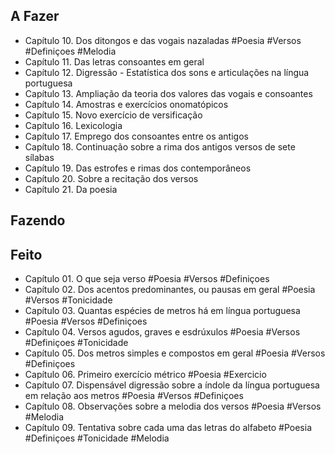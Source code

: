 ## A Fazer
- Capítulo 10. Dos ditongos e das vogais nazaladas #Poesia #Versos #Definiçoes #Melodia  
- Capítulo 11. Das letras consoantes em geral  
- Capítulo 12. Digressão - Estatística dos sons e articulações na língua portuguesa  
- Capítulo 13. Ampliação da teoria dos valores das vogais e consoantes  
- Capítulo 14. Amostras e exercícios onomatópicos  
- Capítulo 15. Novo exercício de versificação  
- Capítulo 16. Lexicologia  
- Capítulo 17. Emprego dos consoantes entre os antigos  
- Capítulo 18. Continuação sobre a rima dos antigos versos de sete sílabas  
- Capítulo 19. Das estrofes e rimas dos contemporâneos  
- Capítulo 20. Sobre a recitação dos versos  
- Capítulo 21. Da poesia  

## Fazendo

## Feito
- Capítulo 01. O  que  seja verso #Poesia #Versos #Definiçoes  
- Capítulo 02. Dos acentos predominantes, ou pausas em geral #Poesia #Versos #Tonicidade  
- Capítulo 03. Quantas espécies de metros há em língua portuguesa #Poesia #Versos #Definiçoes  
- Capítulo 04. Versos  agudos,  graves  e  esdrúxulos #Poesia #Versos #Definiçoes #Tonicidade  
- Capítulo 05. Dos  metros  simples  e  compostos  em geral #Poesia #Versos #Definiçoes  
- Capítulo 06. Primeiro exercício métrico #Poesia #Exercicio  
- Capítulo 07. Dispensável digressão sobre a índole da língua portuguesa em relação aos metros #Poesia #Versos #Definiçoes  
- Capítulo 08. Observações sobre a melodia dos versos #Poesia #Versos #Melodia  
- Capítulo 09. Tentativa sobre cada uma das letras do alfabeto #Poesia #Definiçoes #Tonicidade #Melodia  